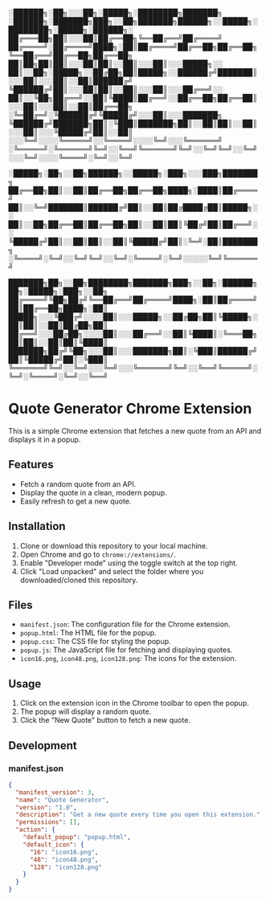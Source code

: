 
░██████╗░██╗░░░██╗░█████╗░████████╗███████╗  ░██████╗░███████╗███╗░░██╗███████╗██████╗░░█████╗░████████╗░█████╗░██████╗░
██╔═══██╗██║░░░██║██╔══██╗╚══██╔══╝██╔════╝  ██╔════╝░██╔════╝████╗░██║██╔════╝██╔══██╗██╔══██╗╚══██╔══╝██╔══██╗██╔══██╗
██║██╗██║██║░░░██║██║░░██║░░░██║░░░█████╗░░  ██║░░██╗░█████╗░░██╔██╗██║█████╗░░██████╔╝███████║░░░██║░░░██║░░██║██████╔╝
╚██████╔╝██║░░░██║██║░░██║░░░██║░░░██╔══╝░░  ██║░░╚██╗██╔══╝░░██║╚████║██╔══╝░░██╔══██╗██╔══██║░░░██║░░░██║░░██║██╔══██╗
░╚═██╔═╝░╚██████╔╝╚█████╔╝░░░██║░░░███████╗  ╚██████╔╝███████╗██║░╚███║███████╗██║░░██║██║░░██║░░░██║░░░╚█████╔╝██║░░██║
░░░╚═╝░░░░╚═════╝░░╚════╝░░░░╚═╝░░░╚══════╝  ░╚═════╝░╚══════╝╚═╝░░╚══╝╚══════╝╚═╝░░╚═╝╚═╝░░╚═╝░░░╚═╝░░░░╚════╝░╚═╝░░╚═╝

░█████╗░██╗░░██╗██████╗░░█████╗░███╗░░░███╗███████╗
██╔══██╗██║░░██║██╔══██╗██╔══██╗████╗░████║██╔════╝
██║░░╚═╝███████║██████╔╝██║░░██║██╔████╔██║█████╗░░
██║░░██╗██╔══██║██╔══██╗██║░░██║██║╚██╔╝██║██╔══╝░░
╚█████╔╝██║░░██║██║░░██║╚█████╔╝██║░╚═╝░██║███████╗
░╚════╝░╚═╝░░╚═╝╚═╝░░╚═╝░╚════╝░╚═╝░░░░░╚═╝╚══════╝

███████╗██╗░░██╗████████╗███████╗███╗░░██╗░██████╗██╗░█████╗░███╗░░██╗
██╔════╝╚██╗██╔╝╚══██╔══╝██╔════╝████╗░██║██╔════╝██║██╔══██╗████╗░██║
█████╗░░░╚███╔╝░░░░██║░░░█████╗░░██╔██╗██║╚█████╗░██║██║░░██║██╔██╗██║
██╔══╝░░░██╔██╗░░░░██║░░░██╔══╝░░██║╚████║░╚═══██╗██║██║░░██║██║╚████║
███████╗██╔╝╚██╗░░░██║░░░███████╗██║░╚███║██████╔╝██║╚█████╔╝██║░╚███║
╚══════╝╚═╝░░╚═╝░░░╚═╝░░░╚══════╝╚═╝░░╚══╝╚═════╝░╚═╝░╚════╝░╚═╝░░╚══╝

# Quote Generator Chrome Extension

This is a simple Chrome extension that fetches a new quote from an API and displays it in a popup.

## Features

- Fetch a random quote from an API.
- Display the quote in a clean, modern popup.
- Easily refresh to get a new quote.

## Installation

1. Clone or download this repository to your local machine.
2. Open Chrome and go to `chrome://extensions/`.
3. Enable "Developer mode" using the toggle switch at the top right.
4. Click "Load unpacked" and select the folder where you downloaded/cloned this repository.

## Files

- `manifest.json`: The configuration file for the Chrome extension.
- `popup.html`: The HTML file for the popup.
- `popup.css`: The CSS file for styling the popup.
- `popup.js`: The JavaScript file for fetching and displaying quotes.
- `icon16.png`, `icon48.png`, `icon128.png`: The icons for the extension.

## Usage

1. Click on the extension icon in the Chrome toolbar to open the popup.
2. The popup will display a random quote.
3. Click the "New Quote" button to fetch a new quote.

## Development

### manifest.json

```json
{
  "manifest_version": 3,
  "name": "Quote Generator",
  "version": "1.0",
  "description": "Get a new quote every time you open this extension.",
  "permissions": [],
  "action": {
    "default_popup": "popup.html",
    "default_icon": {
      "16": "icon16.png",
      "48": "icon48.png",
      "128": "icon128.png"
    }
  }
}
